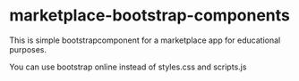 # marketplace-bootstrap-components
This is simple bootstrapcomponent for a marketplace app for educational purposes.

You can use bootstrap online instead of styles.css and scripts.js
